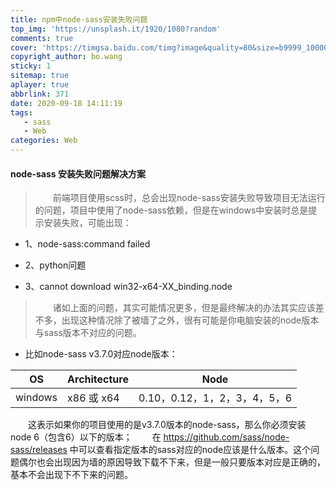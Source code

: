 ```yaml
---
title: npm中node-sass安装失败问题
top_img: 'https://unsplash.it/1920/1080?random'
comments: true
cover: 'https://timgsa.baidu.com/timg?image&quality=80&size=b9999_10000&sec=1600419616171&di=1b054295b758e814808dc1ebb42de59d&imgtype=0&src=http%3A%2F%2Fwww.leadnov.com%2FUpload%2F20190428165739.gif'
copyright_author: bo.wang
sticky: 1
sitemap: true
aplayer: true
abbrlink: 371
date: 2020-09-18 14:11:19
tags: 
   - sass
   - Web
categories: Web
---
```


#### node-sass 安装失败问题解决方案
>&emsp;&emsp;前端项目使用scss时，总会出现node-sass安装失败导致项目无法运行的问题，项目中使用了node-sass依赖，但是在windows中安装时总是提示安装失败，可能出现：

   - 1、node-sass:command failed
 
   - 2、python问题

   - 3、cannot download win32-x64-XX_binding.node

>&emsp;&emsp;诸如上面的问题，其实可能情况更多，但是最终解决的办法其实应该差不多，出现这种情况除了被墙了之外，很有可能是你电脑安装的node版本与sass版本不对应的问题。

   - 比如node-sass v3.7.0对应node版本：
   
|OS|Architecture|	Node
|----|----|----|
|windows	| x86 或 x64	| 0.10，0.12，1，2，3，4，5，6

&emsp;&emsp;这表示如果你的项目使用的是v3.7.0版本的node-sass，那么你必须安装node 6（包含6）以下的版本；
&emsp;&emsp;在 https://github.com/sass/node-sass/releases 中可以查看指定版本的sass对应的node应该是什么版本。这个问题偶尔也会出现因为墙的原因导致下载不下来，但是一般只要版本对应是正确的，基本不会出现下不下来的问题。
